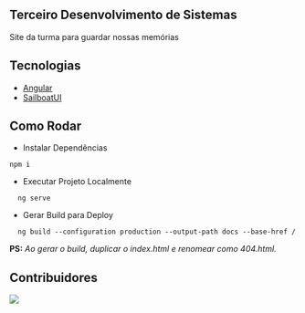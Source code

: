 ## Terceiro Desenvolvimento de Sistemas
Site da turma para guardar nossas memórias

## Tecnologias
- [Angular](https://angular.io)
- [SailboatUI](https://sailboatui.com/)

## Como Rodar
  - Instalar Dependências
  ```pwsh
  npm i
```
- Executar Projeto Localmente
```pwsh
  ng serve
```
- Gerar Build para Deploy
```pwsh
  ng build --configuration production --output-path docs --base-href /
```
**PS:** *Ao gerar o build, duplicar o index.html e renomear como 404.html.*

## Contribuidores
<a href = "https://github.com/Tanu-N-Prabhu/Python/graphs/contributors">
  <img src = "https://contrib.rocks/image?repo=terceiro-DS/terceiro-DS.github.io"/>
</a>
